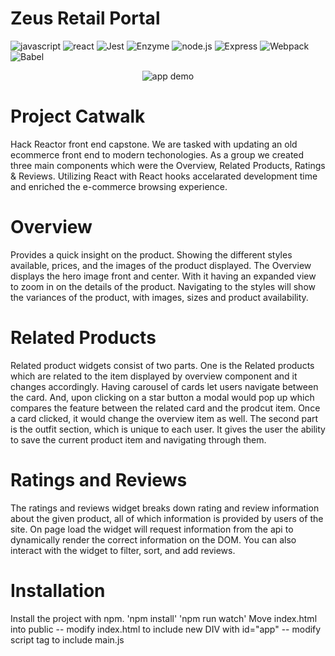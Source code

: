 # Zeus Retail Portal
![javascript](https://img.shields.io/badge/JavaScript-20232A?style=for-the-badge&logo=javascript&logoColor=F7DF1E)
![react](https://img.shields.io/badge/React-20232A?style=for-the-badge&logo=react&logoColor=61DAFB)
![Jest](https://img.shields.io/badge/-Jest-20232A?style=for-the-badge&logo=jest&logoColor=red)
![Enzyme](https://img.shields.io/badge/-Enzyme-20232A?style=for-the-badge&logo=testingLibrary&logoColor=red)
![node.js](https://img.shields.io/badge/Node.js-20232A?style=for-the-badge&logo=nodedotjs&logoColor=green)
![Express](https://img.shields.io/badge/-Express-20232A?style=for-the-badge&logo=express&logoColor=yellow)
![Webpack](https://img.shields.io/badge/-webpack-20232A?style=for-the-badge&logo=webpack&logoColor=blueviolet)
![Babel](https://img.shields.io/badge/-Babel-20232A?style=for-the-badge&logo=babel&logoColor=yellow)


<p align="center">
  <img alt="app demo" src="public/demo.gif">
</p>

# Project Catwalk
Hack Reactor front end capstone. We are tasked with updating an old ecommerce front end to modern techonologies. As a group we created three main components which were the Overview, Related Products, Ratings & Reviews. Utilizing React with React hooks accelarated development time and enriched the e-commerce browsing experience.

# Overview
Provides a quick insight on the product. Showing the different styles available, prices, and the images of the product displayed. The Overview displays the hero image front and center. With it having an expanded view to zoom in on the details of the product. Navigating to the styles will show the variances of the product, with images, sizes and product availability.

# Related Products
Related product widgets consist of two parts. One is the Related products which are related to the item displayed by overview component and it changes accordingly. Having carousel of cards let users navigate between the card. And, upon clicking on a star button a modal would pop up which compares the feature between the related card and the prodcut item. Once a card clicked, it would change the overview item as well.
The second part is the outfit section, which is unique to each user. It gives the user the ability to save the current product item and navigating through them.

# Ratings and Reviews
The ratings and reviews widget breaks down rating and review information about the given product, all of which information is provided by users of the site. On page load the widget will request information from the api to dynamically render the correct information on the DOM. You can also interact with the widget to filter, sort, and add reviews.

# Installation
Install the project with npm.
'npm install'
'npm run watch'
Move index.html into public
  -- modify index.html to include new DIV with id="app"
  -- modify script tag to include main.js

